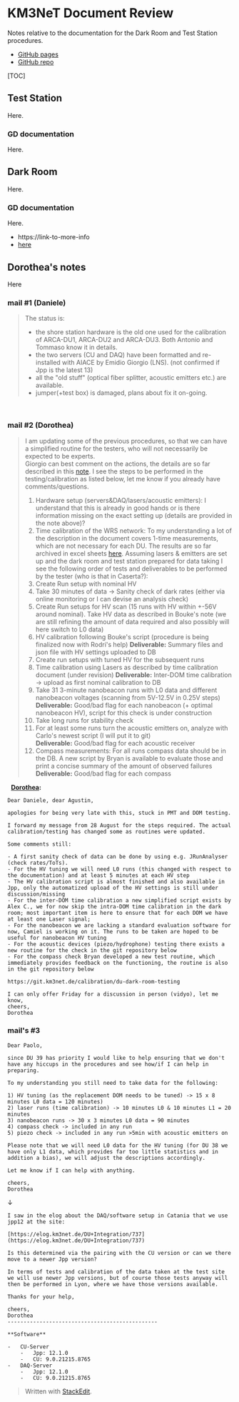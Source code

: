 
#  KM3NeT Document Review

Notes relative to the documentation for the Dark Room and Test Station procedures.

* [GitHub pages](https://sircac.github.io/md/doc_review.html)
* [GitHub repo](https://github.com/sircac/md)

[TOC]

##  Test Station

Here.

### GD documentation

Here.

##  Dark Room

Here.

### GD documentation

Here.

* https://link-to-more-info
* [here](https://link-to-more-infowww.google.es)


## Dorothea's notes

Here

### mail #1 (Daniele)
> The status is:
> -   the shore station hardware is the old one used for the calibration of ARCA-DU1, ARCA-DU2 and ARCA-DU3. Both Antonio and Tommaso know it in details.
> -   the two servers (CU and DAQ) have been formatted and re-installed with AIACE by Emidio Giorgio (LNS). (not confirmed if Jpp is the latest 13)
> -   all the "old stuff" (optical fiber splitter, acoustic emitters etc.) are available.
> - jumper(+test box) is damaged, plans about fix it on-going.

$~$

### mail #2 (Dorothea)
> I am updating some of the previous procedures, so that we can have a simplified routine for the testers, who will not necessarily be expected to be experts.  
> Giorgio can best comment on the actions, the details are so far described in this [note](https://drive.google.com/file/d/1st4_wax7nuVBxVamRxYC1LnYRGEiLilJ/view).
> I see the steps to be performed in the testing/calibration as listed below, let me know if you already have comments/questions. 
>  
>  1) Hardware setup (servers&DAQ/lasers/acoustic emitters): I understand that this is already in good hands or is there information missing on the exact setting up (details are provided in the note above)?
>  2) Time calibration of the WRS network: To my understanding a lot of the description in the document covers 1-time measurements, which are not necessary for each DU. The results are so far archived in excel sheets [here](https://drive.google.com/drive/folders/1GauYUdbD73NC1Z7hgcRqZlbxfEpNjQ4u).
>  Assuming lasers & emitters are set up and the dark room and test station prepared for data taking I see the following order of tests and deliverables to be performed by the tester (who is that in Caserta?):  
>  3) Create Run setup with nominal HV  
>  4) Take 30 minutes of data -> Sanity check of dark rates (either via online monitoring or I can devise an analysis check)
>  5) Create Run setups for HV scan (15 runs with HV within +-56V around nominal). Take HV data as described in Bouke's note (we are still refining the amount of data required and also possibly will here switch to L0 data)
>  6) HV calibration following Bouke's script (procedure is being finalized now with Rodri's help)
**Deliverable:** Summary files and json file with HV settings uploaded to DB
> 7) Create run setups with tuned HV for the subsequent runs
> 8) Time calibration using Lasers as described by time calibration document (under revision)
**Deliverable:** Inter-DOM time calibration -> upload as first nominal calibration to DB
> 9) Take 31 3-minute nanobeacon runs with L0 data and different nanobeacon voltages (scanning from 5V-12.5V in 0.25V steps)  
**Deliverable:** Good/bad flag for each nanobeacon (+ optimal nanobeacon HV), script for this check is under construction  
> 10) Take long runs for stability check
> 11) For at least some runs turn the acoustic emitters on, analyze with Carlo's newest script (I will put it to git)  
**Deliverable:** Good/bad flag for each acoustic receiver  
> 12) Compass measurements: For all runs compass data should be in the DB. A new script by Bryan is available to evaluate those and print a concise summary of the amount of observed failures  
**Deliverable:** Good/bad flag for each compass

$~$
**<u>Dorothea</u>:**


```text
Dear Daniele, dear Agustin,  
  
apologies for being very late with this, stuck in PMT and DOM testing.  
  
I forward my message from 28 August for the steps required. The actual calibration/testing has changed some as routines were updated.  
  
Some comments still:  
  
- A first sanity check of data can be done by using e.g. JRunAnalyser (check rates/ToTs).  
- For the HV tuning we will need L0 runs (this changed with respect to the documentation) and at least 5 minutes at each HV step  
- The HV calibration script is almost finished and also available in Jpp, only the automatized upload of the HV settings is still under discussion/missing  
- For the inter-DOM time calibration a new simplified script exists by Alex C., we for now skip the intra-DOM time calibration in the dark room; most important item is here to ensure that for each DOM we have at least one Laser signal;  
- For the nanobeacon we are lacking a standard evaluation software for now, Camiel is working on it. The runs to be taken are hoped to be useful for nanobeacon HV tuning  
- For the acoustic devices (piezo/hydrophone) testing there exists a new routine for the check in the git repository below  
- For the compass check Bryan developed a new test routine, which immediately provides feedback on the functioning, the routine is also in the git repository below  
  
https://git.km3net.de/calibration/du-dark-room-testing  
  
I can only offer Friday for a discussion in person (vidyo), let me know,  
cheers,  
Dorothea
```

### mail's #3

```text
Dear Paolo,  
  
since DU 39 has priority I would like to help ensuring that we don't have any hiccups in the procedures and see how/if I can help in preparing.  
  
To my understanding you still need to take data for the following:  
  
1) HV tuning (as the replacement DOM needs to be tuned) -> 15 x 8 minutes L0 data = 120 minutes)  
2) laser runs (time calibration) -> 10 minutes L0 & 10 minutes L1 = 20 minutes  
3) nanobeacon runs -> 30 x 3 minutes L0 data = 90 minutes  
4) compass check -> included in any run  
5) piezo check -> included in any run >5min with acoustic emitters on  
  
Please note that we will need L0 data for the HV tuning (for DU 38 we have only L1 data, which provides far too little statistics and in addition a bias), we will adjust the descriptions accordingly.  
  
Let me know if I can help with anything.  
  
cheers,  
Dorothea
```

&darr;

```test
I saw in the elog about the DAQ/software setup in Catania that we use jpp12 at the site:  
  
[https://elog.km3net.de/DU+Integration/737](https://elog.km3net.de/DU+Integration/737)  
  
Is this determined via the pairing with the CU version or can we there move to a newer Jpp version?  
  
In terms of tests and calibration of the data taken at the test site we will use newer Jpp versions, but of course those tests anyway will then be performed in Lyon, where we have those versions available.  
  
Thanks for your help,  
  
cheers,  
Dorothea  
-----------------------------------------------  
  
**Software**

-   CU-Server
    -   Jpp: 12.1.0
    -   CU: 9.0.21215.8765
-   DAQ-Server
    -   Jpp: 12.1.0
    -   CU: 9.0.21215.8765
```


> Written with [StackEdit](https://stackedit.io/).
<!--stackedit_data:
eyJoaXN0b3J5IjpbNjUzOTUyMzkxLC0xMDEyNDE1MjksMTQwNz
Q5NTIxNCwtMTMyMjk4NjE1MywxNjkwOTQyMTYzLC0xMDIzNDI1
MjU3LC0xMjU2NzUyNzc0LC0yMDczMzE5OTc5XX0=
-->